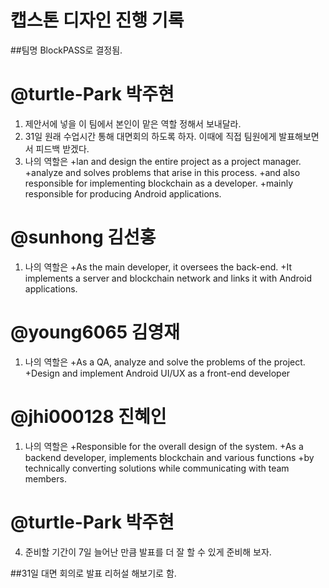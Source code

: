 # 캡스톤 디자인 진행 기록

##팀명 BlockPASS로 결정됨.

@turtle-Park 박주현 
====================

  1. 제안서에 넣을 이 팀에서 본인이 맡은 역할 정해서 보내달라.
  2. 31일 원래 수업시간 통해 대면회의 하도록 하자. 이때에 직접 팀원에게 발표해보면서 피드백 받겠다.
  3. 나의 역할은 
      +lan and design the entire project as a project manager.
      +analyze and solves problems that arise in this process.
      +and also responsible for implementing blockchain as a developer.
      +mainly responsible for producing Android applications.
  
  
  
@sunhong 김선홍 
=================

  1. 나의 역할은 
      +As the main developer, it oversees the back-end.
      +It implements a server and blockchain network and links it with Android applications.
    
    
@young6065 김영재 
========================

  1. 나의 역할은
      +As a QA, analyze and solve the problems of the project.
      +Design and implement Android UI/UX as a front-end developer
      
      
      
@jhi000128 진혜인 
========================

  1. 나의 역할은 
      +Responsible for the overall design of the system. 
      +As a backend developer, implements blockchain and various functions 
      +by technically converting solutions while communicating with team members.
      
      
      
@turtle-Park 박주현 
====================

  4. 준비할 기간이 7일 늘어난 만큼 발표를 더 잘 할 수 있게 준비해 보자.


##31일 대면 회의로 발표 리허설 해보기로 함.
      
